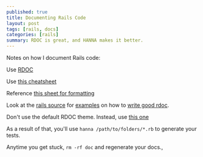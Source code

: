 ```yaml
---
published: true
title: Documenting Rails Code
layout: post
tags: [rails, docs]
categories: [rails]
summary: RDOC is great, and HANNA makes it better.
---
```


Notes on how I document Rails code:

Use [RDOC](https://github.com/rdoc/rdoc)

Use [this cheatsheet](http://jan.varwig.org/wp-content/uploads/2006/09/Rdoc%20Cheat%20Sheet.pdf)

Reference [this sheet for formatting](http://guides.rubyonrails.org/api_documentation_guidelines.html)

Look at the [rails source](https://github.com/rails/rails) for [examples](https://github.com/rails/rails/blob/master/activesupport/lib/active_support/benchmarkable.rb) on how to [write good rdoc](https://github.com/rails/rails/blob/master/activesupport/lib/active_support/benchmarkable.rb).

Don't use the default RDOC theme. Instead, use [this one](https://github.com/mislav/hanna)

As a result of that, you'll use `hanna /path/to/folders/*.rb` to generate your tests.

Anytime you get stuck, `rm -rf doc` and regenerate your docs.,
